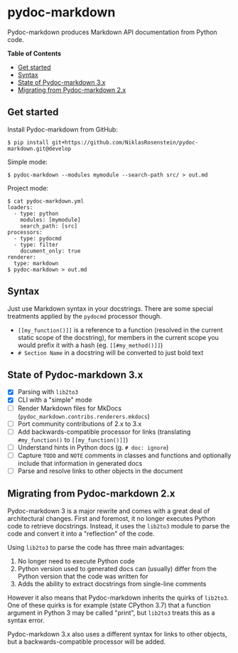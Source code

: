# pydoc-markdown

Pydoc-markdown produces Markdown API documentation from Python code.

__Table of Contents__

* [Get started](#get-started)
* [Syntax](#syntax)
* [State of Pydoc-markdown 3.x](#state-of-pydoc-markdown-3x)
* [Migrating from Pydoc-markdown 2.x](#migrating-from-pydoc-markdown-2x)

## Get started

Install Pydoc-markdown from GitHub:

```
$ pip install git+https://github.com/NiklasRosenstein/pydoc-markdown.git@develop
```

Simple mode:

    $ pydoc-markdown --modules mymodule --search-path src/ > out.md

Project mode:

    $ cat pydoc-markdown.yml
    loaders:
      - type: python
        modules: [mymodule]
        search_path: [src]
    processors:
      - type: pydocmd
      - type: filter
        document_only: true
    renderer:
      type: markdown
    $ pydoc-markdown > out.md

## Syntax

Just use Markdown syntax in your docstrings. There are some special treatments
applied by the `pydocmd` processor though.

* `[[my_function()]]` is a reference to a function (resolved in the current
  static scope of the docstring), for members in the current scope you would
  prefix it with a hash (eg. `[[#my_method()]]`)
* `# Section Name` in a docstring will be converted to just bold text

## State of Pydoc-markdown 3.x

* [x] Parsing with `lib2to3`
* [x] CLI with a "simple" mode
* [ ] Render Markdown files for MkDocs (`pydoc_markdown.contribs.renderers.mkdocs`)
* [ ] Port community contributions of 2.x to 3.x
* [ ] Add backwards-compatible processor for links (translating `#my_function()`
      to `[[my_function()]]`)
* [ ] Understand hints in Python docs (g. `# doc: ignore`)
* [ ] Capture `TODO` and `NOTE` comments in classes and functions and optionally
      include that information in generated docs
* [ ] Parse and resolve links to other objects in the document

## Migrating from Pydoc-markdown 2.x

Pydoc-markdown 3 is a major rewrite and comes with a great deal of
architectural changes. First and foremost, it no longer executes Python code
to retrieve docstrings. Instead, it uses the `lib2to3` module to parse the
code and convert it into a "reflection" of the code.

Using `lib2to3` to parse the code has three main advantages:

1. No longer need to execute Python code
2. Python version used to generated docs can (usually) differ from the Python
   version that the code was written for
3. Adds the ability to extract docstrings from single-line comments

However it also means that Pydoc-markdown inherits the quirks of `lib2to3`.
One of these quirks is for example (state CPython 3.7) that a function
argument in Python 3 may be called "print", but `lib2to3` treats this as a
syntax error.

Pydoc-markdown 3.x also uses a different syntax for links to other objects,
but a backwards-compatible processor will be added.
